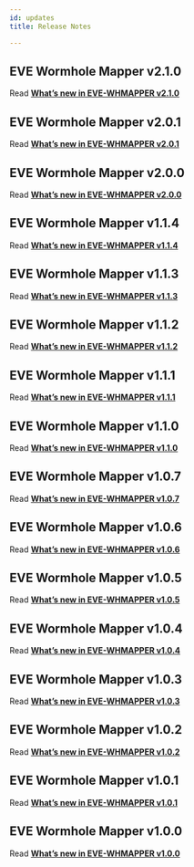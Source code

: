 ```yaml
---
id: updates
title: Release Notes

---
```

## EVE Wormhole Mapper v2.1.0
Read [**What’s new in EVE-WHMAPPER v2.1.0**](https://github.com/pfh59/eve-whmapper/releases/tag/v2.1.0)

## EVE Wormhole Mapper v2.0.1
Read [**What’s new in EVE-WHMAPPER v2.0.1**](https://github.com/pfh59/eve-whmapper/releases/tag/v2.0.1)

## EVE Wormhole Mapper v2.0.0
Read [**What’s new in EVE-WHMAPPER v2.0.0**](https://github.com/pfh59/eve-whmapper/releases/tag/v2.0.0)

## EVE Wormhole Mapper v1.1.4
Read [**What’s new in EVE-WHMAPPER v1.1.4**](https://github.com/pfh59/eve-whmapper/releases/tag/v1.1.4)

## EVE Wormhole Mapper v1.1.3
Read [**What’s new in EVE-WHMAPPER v1.1.3**](https://github.com/pfh59/eve-whmapper/releases/tag/v1.1.3)

## EVE Wormhole Mapper v1.1.2
Read [**What’s new in EVE-WHMAPPER v1.1.2**](https://github.com/pfh59/eve-whmapper/releases/tag/v1.1.2)

## EVE Wormhole Mapper v1.1.1
Read [**What’s new in EVE-WHMAPPER v1.1.1**](https://github.com/pfh59/eve-whmapper/releases/tag/v1.1.1)

## EVE Wormhole Mapper v1.1.0
Read [**What’s new in EVE-WHMAPPER v1.1.0**](https://github.com/pfh59/eve-whmapper/releases/tag/v1.1.0)

## EVE Wormhole Mapper v1.0.7

Read [**What’s new in EVE-WHMAPPER v1.0.7**](https://github.com/pfh59/eve-whmapper/releases/tag/v1.0.7)

## EVE Wormhole Mapper v1.0.6

Read [**What’s new in EVE-WHMAPPER v1.0.6**](https://github.com/pfh59/eve-whmapper/releases/tag/v1.0.6)

## EVE Wormhole Mapper v1.0.5

Read [**What’s new in EVE-WHMAPPER v1.0.5**](https://github.com/pfh59/eve-whmapper/releases/tag/v1.0.5)

## EVE Wormhole Mapper v1.0.4

Read [**What’s new in EVE-WHMAPPER v1.0.4**](https://github.com/pfh59/eve-whmapper/releases/tag/v1.0.4)

## EVE Wormhole Mapper v1.0.3

Read [**What’s new in EVE-WHMAPPER v1.0.3**](https://github.com/pfh59/eve-whmapper/releases/tag/v1.0.3)

## EVE Wormhole Mapper v1.0.2

Read [**What’s new in EVE-WHMAPPER v1.0.2**](https://github.com/pfh59/eve-whmapper/releases/tag/v1.0.2)

## EVE Wormhole Mapper v1.0.1

Read [**What’s new in EVE-WHMAPPER v1.0.1**](https://github.com/pfh59/eve-whmapper/releases/tag/v1.0.1)

## EVE Wormhole Mapper v1.0.0

Read [**What’s new in EVE-WHMAPPER v1.0.0**](https://github.com/pfh59/eve-whmapper/releases/tag/v1.0.0)

